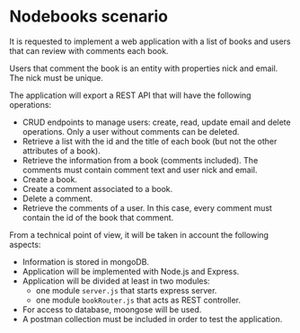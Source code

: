 # Nodebooks scenario

It is requested to implement a web application with a list of books and users that can review with comments each book.

Users that comment the book is an entity with properties nick and email. The nick must be unique.

The application will export a REST API that will have the following operations:

* CRUD endpoints to manage users: create, read, update email and delete operations. Only a user without comments can be deleted.
* Retrieve a list with the id and the title of each book (but not the other attributes of a book).
* Retrieve the information from a book (comments included). The comments must contain comment text and user nick and email.
* Create a book.
* Create a comment associated to a book.
* Delete a comment.
* Retrieve the comments of a user. In this case, every comment must contain the id of the book that comment.

From a technical point of view, it will be taken in account the following aspects:

* Information is stored in mongoDB.
* Application will be implemented with Node.js and Express.
* Application will be divided at least in two modules:
  * one module ```server.js``` that starts express server.
  * one module ```bookRouter.js``` that acts as REST controller.
* For access to database, moongose will be used.
* A postman collection must be included in order to test the application.
